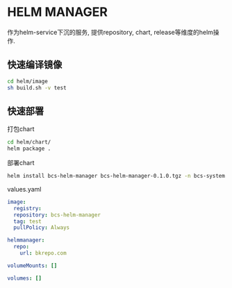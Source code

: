 # HELM MANAGER

作为helm-service下沉的服务, 提供repository, chart, release等维度的helm操作.

## 快速编译镜像

```bash
cd helm/image
sh build.sh -v test
```

## 快速部署

打包chart
```bash
cd helm/chart/
helm package .
```

部署chart
```bash
helm install bcs-helm-manager bcs-helm-manager-0.1.0.tgz -n bcs-system -f values.yaml
```

values.yaml
```yaml
image:
  registry:
  repository: bcs-helm-manager
  tag: test
  pullPolicy: Always

helmmanager:
  repo:
    url: bkrepo.com

volumeMounts: []

volumes: []
```